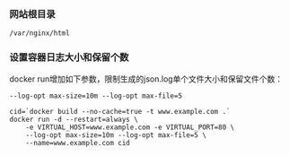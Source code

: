 
### 网站根目录
```
/var/nginx/html
```

### 设置容器日志大小和保留个数
docker run增加如下参数，限制生成的json.log单个文件大小和保留文件个数：
```
--log-opt max-size=10m --log-opt max-file=5
```

```
cid=`docker build --no-cache=true -t www.example.com .`
docker run -d --restart=always \
	-e VIRTUAL_HOST=www.example.com -e VIRTUAL_PORT=80 \
	--log-opt max-size=10m --log-opt max-file=5 \
	--name=www.example.com cid
```

